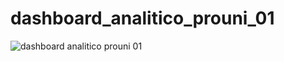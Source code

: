# dashboard_analitico_prouni_01

![dashboard analitico prouni 01](https://github.com/user-attachments/assets/86ce3665-bb95-4c7b-abd5-9504e9f36965)
